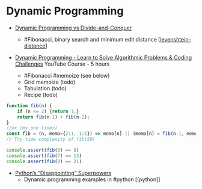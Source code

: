 Dynamic Programming
===================

* [Dynamic Programming vs Divide-and-Conquer](https://trekhleb.dev/blog/2018/dynamic-programming-vs-divide-and-conquer/)
    * #Fibonacci, binary search and minimum edit distance [[levenshtein-distance]]

* [Dynamic Programming - Learn to Solve Algorithmic Problems & Coding Challenges](https://www.youtube.com/watch?v=oBt53YbR9Kk) YouTube Course - 5 hours
    * #Fibonacci #memoize (see below)
    * Grid memoize (todo)
    * Tabulation (todo)
    * Recipe (todo)
```javascript
function fib(n) {
    if (n <= 2) {return 1;}
    return fib(n-1) + fib(n-2);
}
//or (my one liner)
const fib = (n, memo={2:1, 1:1}) => memo[n] || (memo[n] = fib(n-1, memo) + fib(n-2, memo))
// Try time complexity of fib(50)

console.assert(fib(6) == 8)
console.assert(fib(7) == 13)
console.assert(fib(8) == 21)
```

* [Python’s “Disappointing” Superpowers](https://lukeplant.me.uk/blog/posts/pythons-disappointing-superpowers/)
    * Dynamic programming examples in #python [[python]]

[//begin]: # "Autogenerated link references for markdown compatibility"
[levenshtein-distance]: levenshtein-distance.md "Levenshtein distance"
[//end]: # "Autogenerated link references"